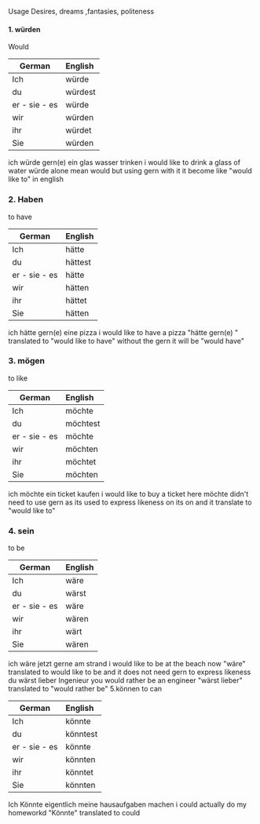 Usage
Desires, dreams ,fantasies, politeness

#### 1. würden
Would

| German  | English |
|---------|:--------|
|   Ich   |    würde   |
|   du    |    würdest  |
|er - sie - es | würde|
|wir | würden|
|ihr|würdet|
|Sie| würden|

ich würde gern(e) ein glas wasser trinken
i would like to drink a glass of water
würde alone mean would
but using gern with it it become like
"would like to"  in english
### 2. Haben
to have

| German  | English |
|---------|:--------|
|   Ich   |    hätte   |
|   du    |    hättest  |
|er - sie - es | hätte|
|wir | hätten|
|ihr|hättet|
|Sie| hätten|

ich hätte gern(e) eine pizza
i would like to have a pizza
"hätte gern(e) " translated to "would like to have"
without the gern it will be "would have"
### 3. mögen
to like

| German  | English |
|---------|:--------|
|   Ich   |    möchte   |
|   du    |    möchtest  |
|er - sie - es | möchte|
|wir | möchten|
|ihr|möchtet|
|Sie| möchten| 

ich möchte ein ticket kaufen
i would like to buy a ticket
here möchte didn't need to use gern as its used to express likeness on its on
and it translate to "would like to"

### 4. sein
to be

| German  | English |
|---------|:--------|
|   Ich   |    wäre   |
|   du    |    wärst  |
|er - sie - es | wäre|
|wir | wären|
|ihr|wärt|
|Sie| wären|
ich wäre jetzt gerne am strand
i would like to be at the beach now
"wäre" translated to would like to be
and it does not need gern to express likeness
du wärst lieber Ingenieur
you would rather be an engineer
"wärst lieber" translated to "would rather be"
5.können
to can

| German  | English |
|---------|:--------|
|   Ich   |    könnte   |
|   du    |    könntest  |
|er - sie - es | könnte|
|wir | könnten|
|ihr|könntet|
|Sie| könnten|

Ich Könnte eigentlich meine hausaufgaben machen
i could actually do my homeworkd
"Könnte" translated to could
